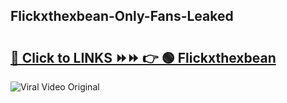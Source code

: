 
 ## Flickxthexbean-Only-Fans-Leaked

# <h2><a href="https://clipsfans.com/Flickxthexbean&ref=git">🔗 Click to LINKS ⏩⏩ 👉 🟢 Flickxthexbean </a></h2>

<a href="https://clipsfans.com/Flickxthexbean&ref=git" rel="nofollow" data-target="animated-image.originalLink"><img src="https://i.ibb.co.com/xMMVF88/686577567.gif" alt="Viral Video Original" style="max-width: 100%; display: inline-block;" data-target="animated-image.originalImage"></a>
